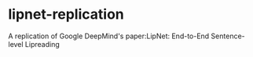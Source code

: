 # lipnet-replication
A replication of Google DeepMind's paper:LipNet: End-to-End Sentence-level Lipreading

